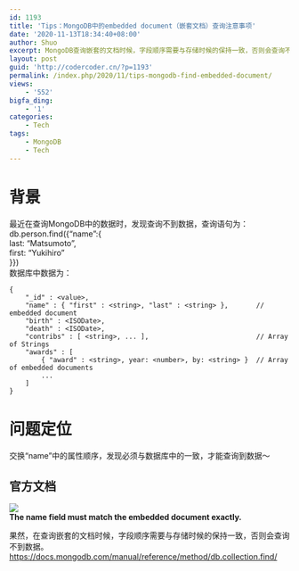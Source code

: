 ```yaml
---
id: 1193
title: 'Tips：MongoDB中的embedded document（嵌套文档）查询注意事项'
date: '2020-11-13T18:34:40+08:00'
author: Shuo
excerpt: MongoDB查询嵌套的文档时候，字段顺序需要与存储时候的保持一致，否则会查询不到数据.
layout: post
guid: 'http://codercoder.cn/?p=1193'
permalink: /index.php/2020/11/tips-mongodb-find-embedded-document/
views:
    - '552'
bigfa_ding:
    - '1'
categories:
    - Tech
tags:
    - MongoDB
    - Tech
---
```


# 背景

最近在查询MongoDB中的数据时，发现查询不到数据，查询语句为：db.person.find({“name”:{  
 last: “Matsumoto”,  
 first: “Yukihiro”  
}})  
数据库中数据为：

```
{
    "_id" : <value>,
    "name" : { "first" : <string>, "last" : <string> },       // embedded document
    "birth" : <ISODate>,
    "death" : <ISODate>,
    "contribs" : [ <string>, ... ],                           // Array of Strings
    "awards" : [
        { "award" : <string>, year: <number>, by: <string> }  // Array of embedded documents
        ...
    ]
}

```

# 问题定位

交换“name”中的属性顺序，发现必须与数据库中的一致，才能查询到数据～

## 官方文档

![](http://codercoder.cn/wp-content/uploads/2020/11/2020-11-1315.png)  
**The name field must match the embedded document exactly.**

果然，在查询嵌套的文档时候，字段顺序需要与存储时候的保持一致，否则会查询不到数据。  
https://docs.mongodb.com/manual/reference/method/db.collection.find/
